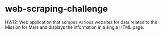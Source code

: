 # web-scraping-challenge
HW12: Web application that scrapes various websites for data related to the Mission for Mars and displays the information in a single HTML page.
